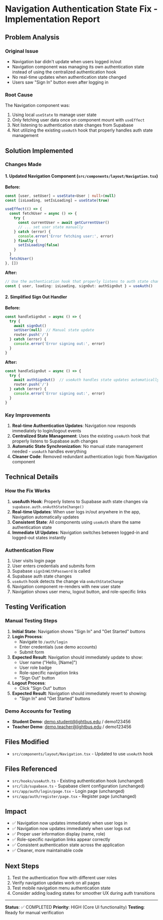 # Navigation Authentication State Fix - Implementation Report

## Problem Analysis

### Original Issue
- Navigation bar didn't update when users logged in/out
- Navigation component was managing its own authentication state instead of using the centralized authentication hook
- No real-time updates when authentication state changed
- Users saw "Sign In" button even after logging in

### Root Cause
The Navigation component was:
1. Using local `useState` to manage user state
2. Only fetching user data once on component mount with `useEffect`
3. Not listening to authentication state changes from Supabase
4. Not utilizing the existing `useAuth` hook that properly handles auth state management

## Solution Implemented

### Changes Made

#### 1. Updated Navigation Component (`src/components/layout/Navigation.tsx`)

**Before:**
```typescript
const [user, setUser] = useState<User | null>(null)
const [isLoading, setIsLoading] = useState(true)

useEffect(() => {
  const fetchUser = async () => {
    try {
      const currentUser = await getCurrentUser()
      // ... set user state manually
    } catch (error) {
      console.error('Error fetching user:', error)
    } finally {
      setIsLoading(false)
    }
  }
  fetchUser()
}, [])
```

**After:**
```typescript
// Use the authentication hook that properly listens to auth state changes
const { user, loading: isLoading, signOut: authSignOut } = useAuth()
```

#### 2. Simplified Sign Out Handler

**Before:**
```typescript
const handleSignOut = async () => {
  try {
    await signOut()
    setUser(null)  // Manual state update
    router.push('/')
  } catch (error) {
    console.error('Error signing out:', error)
  }
}
```

**After:**
```typescript
const handleSignOut = async () => {
  try {
    await authSignOut()  // useAuth handles state updates automatically
    router.push('/')
  } catch (error) {
    console.error('Error signing out:', error)
  }
}
```

### Key Improvements

1. **Real-time Authentication Updates**: Navigation now responds immediately to login/logout events
2. **Centralized State Management**: Uses the existing `useAuth` hook that properly listens to Supabase auth changes
3. **Automatic State Synchronization**: No manual state management needed - `useAuth` handles everything
4. **Cleaner Code**: Removed redundant authentication logic from Navigation component

## Technical Details

### How the Fix Works

1. **useAuth Hook**: Properly listens to Supabase auth state changes via `supabase.auth.onAuthStateChange()`
2. **Real-time Updates**: When user logs in/out anywhere in the app, Navigation automatically updates
3. **Consistent State**: All components using `useAuth` share the same authentication state
4. **Immediate UI Updates**: Navigation switches between logged-in and logged-out states instantly

### Authentication Flow

1. User visits login page
2. User enters credentials and submits form
3. Supabase `signInWithPassword` is called
4. Supabase auth state changes
5. `useAuth` hook detects the change via `onAuthStateChange`
6. Navigation component re-renders with new user state
7. Navigation shows user menu, logout button, and role-specific links

## Testing Verification

### Manual Testing Steps

1. **Initial State**: Navigation shows "Sign In" and "Get Started" buttons
2. **Login Process**: 
   - Navigate to `/auth/login`
   - Enter credentials (use demo accounts)
   - Submit form
3. **Expected Result**: Navigation should immediately update to show:
   - User name ("Hello, [Name]")
   - User role badge
   - Role-specific navigation links
   - "Sign Out" button
4. **Logout Process**:
   - Click "Sign Out" button
5. **Expected Result**: Navigation should immediately revert to showing:
   - "Sign In" and "Get Started" buttons

### Demo Accounts for Testing

- **Student Demo**: demo.student@lightbus.edu / demo123456
- **Teacher Demo**: demo.teacher@lightbus.edu / demo123456

## Files Modified

- `src/components/layout/Navigation.tsx` - Updated to use `useAuth` hook

## Files Referenced

- `src/hooks/useAuth.ts` - Existing authentication hook (unchanged)
- `src/lib/supabase.ts` - Supabase client configuration (unchanged)
- `src/app/auth/login/page.tsx` - Login page (unchanged)
- `src/app/auth/register/page.tsx` - Register page (unchanged)

## Impact

- ✅ Navigation now updates immediately when user logs in
- ✅ Navigation now updates immediately when user logs out
- ✅ Proper user information display (name, role)
- ✅ Role-specific navigation links appear correctly
- ✅ Consistent authentication state across the application
- ✅ Cleaner, more maintainable code

## Next Steps

1. Test the authentication flow with different user roles
2. Verify navigation updates work on all pages
3. Test mobile navigation menu authentication state
4. Consider adding loading states for smoother UX during auth transitions

---

**Status**: ✅ COMPLETED
**Priority**: HIGH (Core UI functionality)
**Testing**: Ready for manual verification